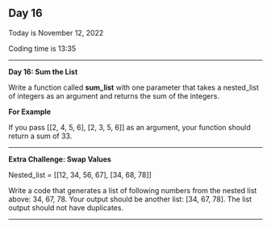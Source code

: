 <h2>Day 16</h2>
<p>Today is November 12, 2022</p>
<p>Coding time is 13:35</p>
<hr/>

<p><b>Day 16: Sum the List</b></p>
<p>Write a function called <b>sum_list</b> with one parameter that takes a nested_list of integers as an
argument and returns the sum of the integers.</p>
<p><b>For Example</b></p>
<p>If you pass [[2, 4, 5, 6], [2, 3, 5, 6]] as an argument, your function should return a sum of 33.
</p>
<hr/>

<p><b>Extra Challenge: Swap Values</b></p>
<p>Nested_list = [[12, 34, 56, 67], [34, 68, 78]]</p>
<p>Write a code that generates a list of following numbers from the nested list above:
34, 67, 78. Your output should be another list:
[34, 67, 78]. The list output should not have duplicates.</p>
<hr/>